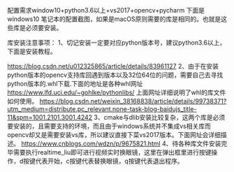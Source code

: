 配置需求window10+python3.6以上+vs2017+opencv+pycharm
下面是windows10 笔记本的配置截图，如果是macOS原则需要的库是相同的。也就是这些库是必须要安装。

库安装注意事项：
1、切记安装一定要对应python版本号，建议python3.6以上，下面是安装教程。

https://blog.csdn.net/u012325865/article/details/83961127
2、由于在安装python版本的opencv支持库回遇到版本以及32位64位的问题，需要自己去寻找python版本的.whl下载.下面的地址是各种whl网址
https://www.lfd.uci.edu/~gohlke/pythonlibs/
上面网址详细说明了whl的库文件如何使用。
https://blog.csdn.net/weixin_38168838/article/details/99738371?utm_medium=distribute.pc_relevant.none-task-blog-baidujs_title-11&spm=1001.2101.3001.4242
3、cmake与dlib安装比较复杂，这两个库是必须要安装的，且需要支持的环境，而且由于windows系统并不集成vs相关库而opencv却又是需要安装vs库，所以建议直接下菜vs2017版本。下面网址会详细描述。
https://www.cnblogs.com/wdzn/p/9675821.html
4、待各种库文件安装完毕需要执行realtime_liu即可进行视频实时换眼镜，这里在弹出框里进行按键操作，d按键代表开始，c按键代表替换眼镜，q按键代表退出程序。

